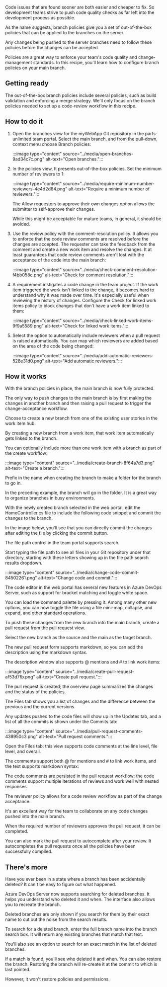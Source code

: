 Code issues that are found sooner are both easier and cheaper to fix. So development teams strive to push code quality checks as far left into the development process as possible.

As the name suggests, branch policies give you a set of out-of-the-box policies that can be applied to the branches on the server.

Any changes being pushed to the server branches need to follow these policies before the changes can be accepted.

Policies are a great way to enforce your team's code quality and change-management standards. In this recipe, you'll learn how to configure branch policies on your main branch.

## Getting ready

The out-of-the-box branch policies include several policies, such as build validation and enforcing a merge strategy. We'll only focus on the branch policies needed to set up a code-review workflow in this recipe.

## How to do it

1.  Open the branches view for the myWebApp Git repository in the parts-unlimited team portal. Select the main branch, and from the pull-down, context menu choose Branch policies:

    :::image type="content" source="../media/open-branches-9ad34c7c.png" alt-text="Open branches.":::


2.  In the policies view, It presents out-of-the-box policies. Set the minimum number of reviewers to 1:

    :::image type="content" source="../media/require-minimum-number-reviewers-4e4d2d64.png" alt-text="Require a minimum number of reviewers.":::


    The Allow requestors to approve their own changes option allows the submitter to self-approve their changes.

    While this might be acceptable for mature teams, in general, it should be avoided.<br>

3.  Use the review policy with the comment-resolution policy. It allows you to enforce that the code review comments are resolved before the changes are accepted. The requester can take the feedback from the comment and create a new work item and resolve the changes. It at least guarantees that code review comments aren't lost with the acceptance of the code into the main branch:

    :::image type="content" source="../media/check-comment-resolution-f4bb058c.png" alt-text="Check for comment resolution.":::


4.  A requirement instigates a code change in the team project. If the work item triggered the work isn't linked to the change, it becomes hard to understand why it was made over time. It's especially useful when reviewing the history of changes. Configure the Check for linked work items policy to block changes that don't have a work item linked to them:

    :::image type="content" source="../media/check-linked-work-items-9f9a5589.png" alt-text="Check for linked work items.":::


5.  Select the option to automatically include reviewers when a pull request is raised automatically. You can map which reviewers are added based on the area of the code being changed:

    :::image type="content" source="../media/add-automatic-reviewers-528e31d0.png" alt-text="Add automatic reviewers.":::


## How it works

With the branch policies in place, the main branch is now fully protected.

The only way to push changes to the main branch is by first making the changes in another branch and then raising a pull request to trigger the change-acceptance workflow.

Choose to create a new branch from one of the existing user stories in the work item hub.

By creating a new branch from a work item, that work item automatically gets linked to the branch.

You can optionally include more than one work item with a branch as part of the create workflow:

:::image type="content" source="../media/create-branch-8f64a7d3.png" alt-text="Create a branch.":::


Prefix in the name when creating the branch to make a folder for the branch to go in.

In the preceding example, the branch will go in the folder. It is a great way to organize branches in busy environments.

With the newly created branch selected in the web portal, edit the HomeController.cs file to include the following code snippet and commit the changes to the branch.

In the image below, you'll see that you can directly commit the changes after editing the file by clicking the commit button.

The file path control in the team portal supports search.

Start typing the file path to see all files in your Git repository under that directory, starting with these letters showing up in the file path search results dropdown.

:::image type="content" source="../media/change-code-commit-84502261.png" alt-text="Change code and commit.":::


The code editor in the web portal has several new features in Azure DevOps Server, such as support for bracket matching and toggle white space.

You can load the command palette by pressing it. Among many other new options, you can now toggle the file using a file mini-map, collapse, and expand, and other standard operations.

To push these changes from the new branch into the main branch, create a pull request from the pull request view.

Select the new branch as the source and the main as the target branch.

The new pull request form supports markdown, so you can add the description using the markdown syntax.

The description window also supports @ mentions and \# to link work items:

:::image type="content" source="../media/create-pull-request-af53d7fb.png" alt-text="Create pull request.":::


The pull request is created; the overview page summarizes the changes and the status of the policies.

The Files tab shows you a list of changes and the difference between the previous and the current versions.

Any updates pushed to the code files will show up in the Updates tab, and a list of all the commits is shown under the Commits tab:

:::image type="content" source="../media/pull-request-comments-438950c3.png" alt-text="Pull request comments.":::


Open the Files tab: this view supports code comments at the line level, file level, and overall.

The comments support both @ for mentions and \# to link work items, and the text supports markdown syntax:

The code comments are persisted in the pull request workflow; the code comments support multiple iterations of reviews and work well with nested responses.

The reviewer policy allows for a code review workflow as part of the change acceptance.

It's an excellent way for the team to collaborate on any code changes pushed into the main branch.

When the required number of reviewers approves the pull request, it can be completed.

You can also mark the pull request to autocomplete after your review. It autocompletes the pull requests once all the policies have been successfully compiled.

## There's more

Have you ever been in a state where a branch has been accidentally deleted? It can't be easy to figure out what happened.

Azure DevOps Server now supports searching for deleted branches. It helps you understand who deleted it and when. The interface also allows you to recreate the branch.

Deleted branches are only shown if you search for them by their exact name to cut out the noise from the search results.

To search for a deleted branch, enter the full branch name into the branch search box. It will return any existing branches that match that text.

You'll also see an option to search for an exact match in the list of deleted branches.

If a match is found, you'll see who deleted it and when. You can also restore the branch. Restoring the branch will re-create it at the commit to which is last pointed.

However, it won't restore policies and permissions.
